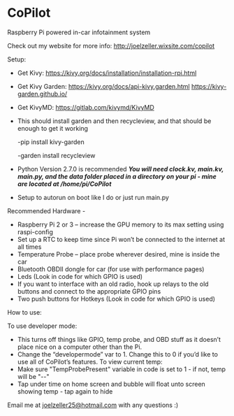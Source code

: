 # CoPilot
Raspberry Pi powered in-car infotainment system

Check out my website for more info: http://joelzeller.wixsite.com/copilot

Setup:
-	Get Kivy: https://kivy.org/docs/installation/installation-rpi.html
-	Get Kivy Garden: https://kivy.org/docs/api-kivy.garden.html 
		 	 https://kivy-garden.github.io/
-	Get KivyMD: https://gitlab.com/kivymd/KivyMD
-	This should install garden and then recycleview, and that should be enough to get it working
	
	-pip install kivy-garden
	
	-garden install recycleview

-	Python Version 2.7.0 is recommended
***You will need clock.kv, main.kv, main.py, and the data folder placed in a directory on your pi - mine are located at /home/pi/CoPilot***
-	Setup to autorun on boot like I do or just run main.py

Recommended Hardware - 
- Raspberry Pi 2 or 3 – increase the GPU memory to its max setting using raspi-config 
- Set up a RTC to keep time since Pi won’t be connected to the internet at all times
- Temperature Probe – place probe wherever desired, mine is inside the car
- Bluetooth OBDII dongle for car (for use with performance pages)
- Leds (Look in code for which GPIO is used)
- If you want to interface with an old radio, hook up relays to the old buttons and connect to the appropriate GPIO pins
- Two push buttons for Hotkeys (Look in code for which GPIO is used)


How to use:
 
To use developer mode:
- This turns off things like GPIO, temp probe, and OBD stuff as it doesn’t place nice on a computer other than the Pi.
-  Change the “developermode” var to 1.  Change this to 0 if you’d like to use all of CoPilot’s features.
 To view current temp:
- Make sure "TempProbePresent" variable in code is set to 1 - if not, temp will be "--"
- Tap under time on home screen and bubble will float unto screen showing temp - tap again to hide
 
Email me at joelzeller25@hotmail.com with any questions :)
